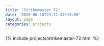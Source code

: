```yaml
---
title: 'Strikemaster 72'
date: '2020-06-10T23:11:47+13:00'
layout: page
categories: projects
---
```


{% include projects/strikemaster-72.html %}
